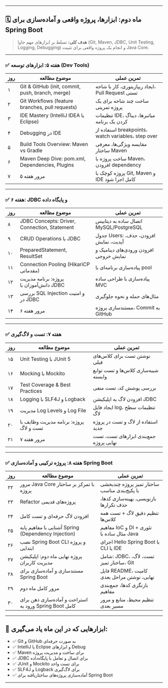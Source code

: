 
---

## 🗓️ ماه دوم: ابزارها، پروژه واقعی و آماده‌سازی برای Spring Boot

> **هدف کلی:** تسلط بر ابزارهای مهم جاوا (Git, Maven, JDBC, Unit Testing, Logging, Debugging) و انجام یک پروژه واقعی برای تثبیت Java Core.

---

### ✅ هفته ۵: ابزارهای توسعه (Dev Tools)

| روز | موضوع مطالعه                                     | تمرین عملی                                         |
| --- | ------------------------------------------------ | -------------------------------------------------- |
| ۱   | Git & GitHub (init, commit, push, branch, merge) | ایجاد ریپازیتوری، کار با شاخه، Pull Request تستی   |
| ۲   | Git Workflows (feature branches, pull requests)  | ساخت چند شاخه برای یک پروژه تمرینی                 |
| ۳   | IDE Mastery (IntelliJ IDEA یا Eclipse)           | تنظیمات IDE، میانبرها، دیباگ کردن یک برنامه        |
| ۴   | Debugging در IDE                                 | استفاده از breakpoints، watch variables، step over |
| ۵   | Build Tools Overview: Maven vs Gradle            | مقایسه ویژگی‌ها، معرفی ساختار Maven                |
| ۶   | Maven Deep Dive: pom.xml, Dependencies, Plugins  | ساخت پروژه با Maven، افزودن dependency             |
| ۷   | مرور هفته ۵                                      | پروژه کوچک با Git, Maven و IDE کامل اجرا شود       |

---

### ✅ هفته ۶: JDBC و پایگاه داده

| روز | موضوع مطالعه                                 | تمرین عملی                             |
| --- | -------------------------------------------- | -------------------------------------- |
| ۸   | JDBC Concepts: Driver, Connection, Statement | اتصال ساده به دیتابیس MySQL/PostgreSQL |
| ۹   | CRUD Operations با JDBC                      | جدول Users: افزودن، حذف، آپدیت، نمایش  |
| ۱۰  | PreparedStatement, ResultSet                 | افزودن ورودی‌های دینامیک و نمایش خروجی |
| ۱۱  | Connection Pooling (HikariCP مقدماتی)        | پیاده‌سازی برنامه‌ای با pool           |
| ۱۲  | پروژه: برنامه مدیریت دانش‌آموزان با JDBC     | پیاده‌سازی با طراحی ساده MVC           |
| ۱۳  | بررسی SQL Injection و امنیت در JDBC          | مثال‌های حمله و نحوه جلوگیری           |
| ۱۴  | مرور هفته ۶                                  | مستندسازی پروژه، Commit به GitHub      |

---

### ✅ هفته ۷: تست و لاگ‌گیری

| روز | موضوع مطالعه                            | تمرین عملی                             |
| --- | --------------------------------------- | -------------------------------------- |
| ۱۵  | Unit Testing با JUnit 5                 | نوشتن تست برای کلاس‌های قبلی           |
| ۱۶  | Mocking با Mockito                      | شبیه‌سازی کلاس‌ها و تست توابع وابسته   |
| ۱۷  | Test Coverage & Best Practices          | بررسی پوشش کد، تست منفی                |
| ۱۸  | Logging با SLF4J و Logback              | افزودن لاگ به اپلیکیشن JDBC            |
| ۱۹  | مدیریت Log Levels و Log File            | ایجاد فایل log، تنظیمات سطح لاگ        |
| ۲۰  | پروژه: برنامه مدیریت وظایف با تست و لاگ | استفاده از لاگ و تست در پروژه جدید     |
| ۲۱  | مرور هفته ۷                             | جمع‌بندی ابزارهای تست، تست نهایی پروژه |

---

### ✅ هفته ۸: پروژه ترکیبی و آماده‌سازی Spring Boot

| روز | موضوع مطالعه                                           | تمرین عملی                                   |
| --- | ------------------------------------------------------ | -------------------------------------------- |
| ۲۲  | مرور Java Core با تمرکز بر ساختار پروژه                | ساختار تمیز پروژه چندبخشی با پکیج‌بندی مناسب |
| ۲۳  | Refactor پروژه‌های قدیمی                               | بازنویسی، بهینه‌سازی کدها، حذف تکرارها       |
| ۲۴  | افزودن لاگ حرفه‌ای و تست‌ کامل                         | تنظیم دقیق لاگ + تست همه کلاس‌ها             |
| ۲۵  | آشنایی با مفاهیم پایه Spring (Dependency Injection)    | مفاهیم IoC و DI تئوری + مثال ساده با Java    |
| ۲۶  | نصب Spring Boot CLI و پروژه ابتدایی                    | اجرای Hello Spring Boot با CLI یا IDE        |
| ۲۷  | پروژه نهایی ماه دوم: اپلیکیشن مدیریت کاربران           | شامل: JDBC، تست، لاگ، ساختار تمیز، Git       |
| ۲۸  | مستندسازی و آماده‌سازی برای Spring Boot                | فایل README، کامیت نهایی، نوشتن مراحل بعدی   |
| ۲۹  | مرور کامل ماه دوم                                      | بازنگری کدها، جمع‌بندی مفاهیم                |
| ۳۰  | استراحت و آماده‌سازی ذهن برای ورود به Spring Boot کامل | تنظیم محیط، منابع و مرور مسیر بعدی           |

---

## 🎯 ابزارهایی که در این ماه یاد می‌گیری:

* ✅ Git و GitHub به صورت حرفه‌ای
* ✅ IntelliJ یا Eclipse و ابزارهای Debug
* ✅ Maven برای ساخت و مدیریت پروژه
* ✅ JDBC برای اتصال و تعامل با پایگاه‌داده
* ✅ JUnit و Mockito برای تست واحد
* ✅ SLF4J و Logback برای لاگ‌گیری
* ✅ آماده‌سازی پروژه‌های ساختاریافته برای Spring Boot

---


